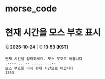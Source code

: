 # morse_code
# 현재 시간을 모스 부호 표시
<!-- MORSE_TIME_START -->
🗓️ **2025-10-24** | ⏰ **13:53 (KST)**

```
현재 시간을 입력하세요. 모스 부호로 바꿉니다
.---- ...-- ..... ...--
모스 부호를 다시 현재 시간으로 바꿉니다
1353
```
<!-- MORSE_TIME_END -->
